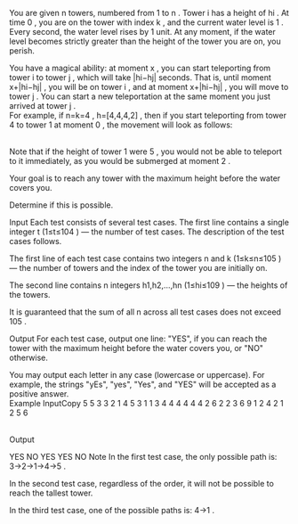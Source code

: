 You are given n
 towers, numbered from 1
 to n
. Tower i
 has a height of hi
. At time 0
, you are on the tower with index k
, and the current water level is 1
.
<br>
Every second, the water level rises by 1
 unit. At any moment, if the water level becomes strictly greater than the height of the tower you are on, you perish.

You have a magical ability: at moment x
, you can start teleporting from tower i
 to tower j
, which will take |hi−hj|
 seconds. That is, until moment x+|hi−hj|
, you will be on tower i
, and at moment x+|hi−hj|
, you will move to tower j
. You can start a new teleportation at the same moment you just arrived at tower j
.
<br>
For example, if n=k=4
, h=[4,4,4,2]
, then if you start teleporting from tower 4
 to tower 1
 at moment 0
, the movement will look as follows:

<br>
Note that if the height of tower 1
 were 5
, you would not be able to teleport to it immediately, as you would be submerged at moment 2
.

Your goal is to reach any tower with the maximum height before the water covers you.

Determine if this is possible.

Input
Each test consists of several test cases. The first line contains a single integer t
 (1≤t≤104
) — the number of test cases. The description of the test cases follows.

The first line of each test case contains two integers n
 and k
 (1≤k≤n≤105
) — the number of towers and the index of the tower you are initially on.

The second line contains n
 integers h1,h2,…,hn
 (1≤hi≤109
) — the heights of the towers.

It is guaranteed that the sum of all n
 across all test cases does not exceed 105
.
<br>

Output
For each test case, output one line: "YES", if you can reach the tower with the maximum height before the water covers you, or "NO" otherwise.

You may output each letter in any case (lowercase or uppercase). For example, the strings "yEs", "yes", "Yes", and "YES" will be accepted as a positive answer.
<br>
Example
InputCopy
5
5 3
3 2 1 4 5
3 1
1 3 4
4 4
4 4 4 2
6 2
2 3 6 9 1 2
4 2
1 2 5 6

<br>
Output

YES
NO
YES
YES
NO
Note
In the first test case, the only possible path is: 3→2→1→4→5
.

In the second test case, regardless of the order, it will not be possible to reach the tallest tower.

In the third test case, one of the possible paths is: 4→1
.